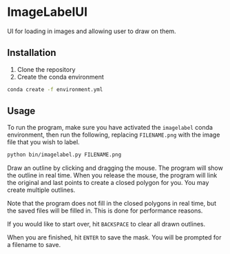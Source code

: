 # ImageLabelUI
UI for loading in images and allowing user to draw on them.

## Installation

1. Clone the repository
2. Create the conda environment

```bash
conda create -f environment.yml
```
## Usage
To run the program, make sure you have activated the `imagelabel` conda environment, then run the following, replacing `FILENAME.png` with the image file that you wish to label.

```bash
python bin/imagelabel.py FILENAME.png
```

Draw an outline by clicking and dragging the mouse. The program will show the outline in real time. When you release the mouse, the program will link the original and last points to create a closed polygon for you. You may create multiple outlines.

Note that the program does not fill in the closed polygons in real time, but the saved files will be filled in. This is done for performance reasons.

If you would like to start over, hit `BACKSPACE` to clear all drawn outlines.

When you are finished, hit `ENTER` to save the mask. You will be prompted for a filename to save. 
